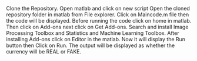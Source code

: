 Clone the Repository.
Open matlab and click on new script
Open the cloned repository folder in matlab from File explorer.
Click on Maincode.m file then the code will be displayed.
Before running the code click on home in matlab.
Then click on Add-ons next click on Get Add-ons.
Search and install Image Processing Toolbox and Statistics and Machine Learning Toolbox.
After installing Add-ons click on Editor in the matlab.
Now it will display the Run button then Click on Run.
The output will be displayed as whether the currency will be REAL or FAKE.
